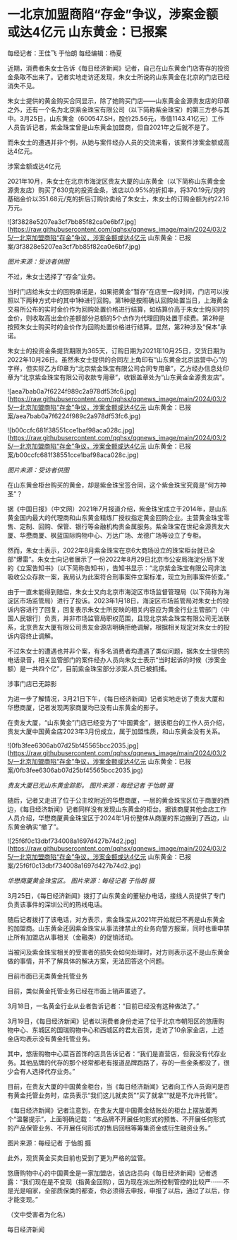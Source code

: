 # 一北京加盟商陷“存金”争议，涉案金额或达4亿元 山东黄金：已报案

每经记者：王佳飞 于怡朗 每经编辑：杨夏

近期，消费者朱女士告诉《每日经济新闻》记者，自己在山东黄金门店寄存的投资金条取不出来了。记者实地走访还发现，朱女士所说的山东黄金在北京的门店已经消失不见。

朱女士提供的黄金购买合同显示，除了她购买门店——山东黄金金源贵友店的印章之外，还有一个名为北京紫金珠宝有限公司（以下简称紫金珠宝）的第三方参与其中。3月25日，山东黄金（600547.SH，股价25.56元，市值1143.41亿元）工作人员告诉记者，紫金珠宝曾是山东黄金加盟商，但自2021年之后就不是了。

而朱女士的遭遇并非个例，从她与案件经办人员的交流来看，该案件涉案金额或高达4亿元。

涉案金额或达4亿元

2021年10月，朱女士在北京市海淀区贵友大厦的山东黄金（以下简称山东黄金金源贵友店）购买了630克的投资金条，该店以0.95%的折扣率，将370.19元/克的基础金价以351.68元/克的折后订购价卖给了朱女士，朱女士的订购金额为约22.16万元。

![3f3828e5207ea3cf7bb85f82ca0e6bf7.jpg](https://raw.githubusercontent.com/qqhsx/qqnews_image/main/2024/03/25/一北京加盟商陷“存金”争议，涉案金额或达4亿元 山东黄金：已报案/3f3828e5207ea3cf7bb85f82ca0e6bf7.jpg)

 _图片来源：受访者供图_

不过，朱女士选择了“存金”业务。

当时门店给朱女士的回购承诺是，如果把黄金“暂存”在店里一段时间，门店可以按照以下两种方式中的其中1种进行回购。第1种是按照确认回购处置当日，上海黄金交易所公布的实时金价作为回购处置价格进行结算，如结算价高于朱女士购买时的金价，则收取高出金价差额部分总额的5个点作为代理回购处置手续费。第2种是按照朱女士购买时的金价作为回购处置价格进行结算。显然，第2种涉及“保本”承诺。

朱女士的投资金条提货期限为365天，订购日期为2021年10月25日，交货日期为2022年10月26日。虽然朱女士提供的合同左上角印有“山东黄金北京运营中心”的字样，但实际乙方印章为“北京紫金珠宝有限公司合同专用章”，乙方经办信息处印章为“北京紫金珠宝有限公司收款专用章”，收银盖章处为“山东黄金金源贵友店”。

![aea7bab0a7f6224f989c2a978df53fc6.jpg](https://raw.githubusercontent.com/qqhsx/qqnews_image/main/2024/03/25/一北京加盟商陷“存金”争议，涉案金额或达4亿元 山东黄金：已报案/aea7bab0a7f6224f989c2a978df53fc6.jpg)

![b00ccfc681f38551cce1baf98aca028c.jpg](https://raw.githubusercontent.com/qqhsx/qqnews_image/main/2024/03/25/一北京加盟商陷“存金”争议，涉案金额或达4亿元 山东黄金：已报案/b00ccfc681f38551cce1baf98aca028c.jpg)

_图片来源：受访者供图_

在山东黄金柜台购买的黄金，却是紫金珠宝签合同，这个紫金珠宝究竟是“何方神圣”？

据《中国日报》（中文网）2021年7月报道介绍，紫金珠宝成立于2014年，是山东黄金国内最大的代理商和山东黄金精炼厂授权指定黄金回购企业。主营黄金珠宝零售、定制、回购、保管、银行等金融机构贵金属服务。紫金珠宝在世纪金源贵友大厦、华懋商厦、枫蓝国际购物中心、万达广场、龙德广场等设立了专柜。

然而，朱女士表示，2022年8月紫金珠宝在京6大商场设立的珠宝柜台就已全部“爆雷”。朱女士向记者展示了一份2022年8月29日北京市公安局海淀分局下发的《立案告知书》（以下简称告知书），告知书显示：“北京紫金珠宝有限公司非法吸收公众存款一案，我局认为此案符合刑事案件立案标准，现立为刑事案件侦查。”

由于一直未能得到赔偿，朱女士又向北京市海淀区市场监督管理局（以下简称为海淀区市场监管局）进行了投诉。2023年1月18日，海淀区市场监管局对朱女士的投诉内容进行了回复，回复表示朱女士所反映的相关内容应为黄金行业主管部门（中国人民银行）负责，并非市场监管局职权范围，且现北京紫金珠宝有限公司无法联系，北京贵友大厦有限公司贵友金源店明确拒绝调解，根据相关规定对朱女士的投诉内容终止调解。

不过朱女士的遭遇也并非个案，有多名消费者均遭遇了类似问题，据朱女士提供的电话录音，相关监管部门的案件经办人员向朱女士表示“当时起诉的时候（涉案金额）是一共四个亿”，目前紫金珠宝部分涉案人员已被抓捕。

涉事门店已无踪影

为进一步了解情况，3月21日下午，《每日经济新闻》记者实地走访了贵友大厦和华懋商厦，记者发现两家商厦均已没有山东黄金的影子。

在贵友大厦，“山东黄金”门店已经变为了“中国黄金”，据该柜台的工作人员介绍，贵友大厦中国黄金店2023年3月份成立，属于加盟性质，和山东黄金没有关系。

![0fb3fee6306ab07d25bf45565bcc2035.jpg](https://raw.githubusercontent.com/qqhsx/qqnews_image/main/2024/03/25/一北京加盟商陷“存金”争议，涉案金额或达4亿元 山东黄金：已报案/0fb3fee6306ab07d25bf45565bcc2035.jpg)

_贵友大厦已无山东黄金踪影。 图片来源：每经记者 于怡朗 摄_

随后，记者又走进了位于公主坟附近的华懋商厦，一层的黄金珠宝区位于商厦的西边，《每日经济新闻》记者同样没有发现山东黄金的柜台。据该商厦其他金店工作人员介绍，华懋商厦黄金珠宝区于2024年1月份整体从商厦的东边搬到了西边，山东黄金确实“撤了”。

![25f6f0c13dbf734008a1697d427b74d2.jpg](https://raw.githubusercontent.com/qqhsx/qqnews_image/main/2024/03/25/一北京加盟商陷“存金”争议，涉案金额或达4亿元 山东黄金：已报案/25f6f0c13dbf734008a1697d427b74d2.jpg)

 _华懋商厦黄金珠宝区。 图片来源：每经记者 于怡朗 摄_

3月25日，《每日经济新闻》拨打了山东黄金的董秘办电话，接线人员提供了专门负责该事件的深圳公司的热线电话。

随后记者拨打了该电话，对方表示，紫金珠宝从2021年开始就已不再是山东黄金的加盟商。山东黄金还因紫金珠宝从事法律禁止的业务向警方报案，同时也重申禁止所有加盟店从事相关（金融类）的促销活动。

当被问及紫金珠宝相关的受害者的损失会如何处理时，对方则表示这不是山东黄金做的事情，并不了解具体的解决方案，无法回答这个问题。

目前市面已无类黄金托管业务

目前，类似黄金托管业务已经在市面上销声匿迹了。

3月18日，一名黄金行业从业者告诉记者：“目前已经没有这种做法了。”

3月19日，《每日经济新闻》记者以消费者身份走进了位于北京市朝阳区的悠唐购物中心、东城区的国瑞购物中心和西城区的君太百货，走访了10余家金店，上述金店均表示没有黄金托管业务。

其中，悠唐购物中心菜百首饰的店员告诉记者：“我们是直营店，但我没有代存业务。其他品牌的代存的那个经常都老有报道品牌跑路了，存的一些金条都没了，很少会有人选择代存业务。”

目前，在贵友大厦的中国黄金柜台，当《每日经济新闻》记者向工作人员询问是否有黄金托管业务时，店员表示“我们这儿就卖货”“买了就拿”“就是不允许托管”。

《每日经济新闻》记者注意到，在贵友大厦中国黄金结账处的柜台上摆放着两个“温馨提示”，上面明确记载：“本品牌不开展任何形式的预售、不开展任何形式的产品保管业务、不开展任何形式的售后回租等筹集资金或衍生融资业务。”

图片来源：每经记者 于怡朗 摄

此外，现货黄金买卖目前也受到了更为严格的监管。

悠唐购物中心的中国黄金是一家加盟店，该店店员向《每日经济新闻》记者透露：“我们现在是不变现（指黄金回购），因为现在派出所控制管控的比较严⋯⋯不是光是咱家，全部质保类的都查，你必须得去申报，申报了以后，通过了以后，你才能变现。”

（文中受害者为化名）

每日经济新闻


